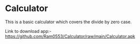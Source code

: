# Calculator
This is a basic calculator which covers the divide by zero case.

Link to download app:-   https://github.com/Ram0553/Calculator/raw/main/Calculator.apk
